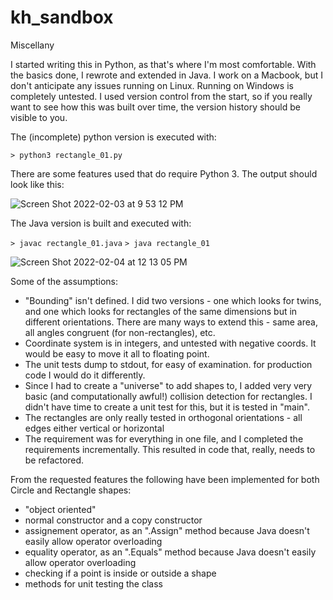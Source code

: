 # kh_sandbox
Miscellany

I started writing this in Python, as that's where I'm most comfortable. With the basics done, I rewrote and extended in Java. I work on a Macbook, but I don't anticipate any issues running on Linux. Running on Windows is completely untested. I used version control from the start, so if you really want to see how this was built over time, the version history should be visible to you.

The (incomplete) python version is executed with:

`> python3 rectangle_01.py`

There are some features used that do require Python 3. The output should look like this:

![Screen Shot 2022-02-03 at 9 53 12 PM](https://user-images.githubusercontent.com/5768048/152479601-4c6c2270-609a-45b7-91e8-b0be8ba3b5e4.png)

The Java version is built and executed with:

`> javac rectangle_01.java`
`> java rectangle_01`

![Screen Shot 2022-02-04 at 12 13 05 PM](https://user-images.githubusercontent.com/5768048/152596954-9e5942e0-8e61-438f-8b48-50ddcd310af7.png)

Some of the assumptions:

- "Bounding" isn't defined. I did two versions - one which looks for twins, and one which looks for rectangles of the same dimensions but in different orientations. There are many ways to extend this - same area, all angles congruent (for non-rectangles), etc.
- Coordinate system is in integers, and untested with negative coords. It would be easy to move it all to floating point.
- The unit tests dump to stdout, for easy of examination. for production code I would do it differently.
- Since I had to create a "universe" to add shapes to, I added very very basic (and computationally awful!) collision detection for rectangles. I didn't have time to create a unit test for this, but it is tested in "main".
- The rectangles are only really tested in orthogonal orientations - all edges either vertical or horizontal
- The requirement was for everything in one file, and I completed the requirements incrementally. This resulted in code that, really, needs to be refactored. 

From the requested features the following have been implemented for both Circle and Rectangle shapes:
- "object oriented"
- normal constructor and a copy constructor
- assignement operator, as an ".Assign" method because Java doesn't easily allow operator overloading
- equality operator, as an ".Equals" method because Java doesn't easily allow operator overloading
- checking if a point is inside or outside a shape
- methods for unit testing the class


